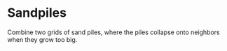 # Sandpiles

Combine two grids of sand piles, where the piles collapse onto neighbors when they grow too big.
